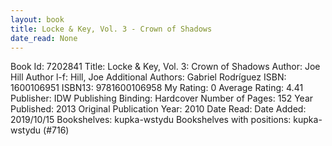 ```yaml
---
layout: book
title: Locke & Key, Vol. 3 - Crown of Shadows
date_read: None
---
```


Book Id: 7202841
Title: Locke & Key, Vol. 3: Crown of Shadows
Author: Joe Hill
Author l-f: Hill, Joe
Additional Authors: Gabriel Rodríguez
ISBN: 1600106951
ISBN13: 9781600106958
My Rating: 0
Average Rating: 4.41
Publisher: IDW Publishing
Binding: Hardcover
Number of Pages: 152
Year Published: 2013
Original Publication Year: 2010
Date Read: 
Date Added: 2019/10/15
Bookshelves: kupka-wstydu
Bookshelves with positions: kupka-wstydu (#716)

